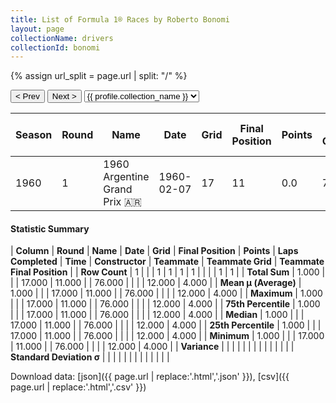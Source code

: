 ```yaml
---
title: List of Formula 1® Races by Roberto Bonomi
layout: page
collectionName: drivers
collectionId: bonomi
---
```


{% assign url_split = page.url | split: "/" %}
<div id="collection-navigation">
<button onclick="selector.options[selector.selectedIndex-1].value && (window.location = selector.options[selector.selectedIndex-1].value);">&lt; Prev</button>
<button onclick="selector.options[selector.selectedIndex+1].value && (window.location = selector.options[selector.selectedIndex+1].value);">Next &gt;</button>
<select id="selector" onchange="this.options[this.selectedIndex].value && (window.location = this.options[this.selectedIndex].value);">
  {% for collectionId in site.data[page.collectionName].refs %}
    {% if collectionId == page.collectionId %}
      {% assign selected = "selected" %}
    {% else %}
      {% assign selected = "" %}
    {% endif %}
    {% assign profile = site.data[page.collectionName][collectionId].profile %}
    <option value="/f1/{{ page.collectionName }}/{{ collectionId }}/{{ url_split[4] }}" {{ selected }}>{{ profile.collection_name }}</option>
  {% endfor %}
</select>
</div>

| Season | Round | Name | Date | Grid | Final Position | Points | Laps Completed | Time | Constructor | Teammate | Teammate Grid | Teammate Final Position |
|--|--|--|--|--|--|--|--|--|--|--|--|--|
| 1960 | 1 | 1960 Argentine Grand Prix 🇦🇷 | 1960-02-07 | 17 | 11 | 0.0 | 76 |   | Cooper-Maserati 🇬🇧 | [Carlos Menditeguy 🇦🇷](/f1/drivers/menditeguy) | 12 | 4 |

#### Statistic Summary

| **Column** | **Round** | **Name** | **Date** | **Grid** | **Final Position** | **Points** | **Laps Completed** | **Time** | **Constructor** | **Teammate** | **Teammate Grid** | **Teammate Final Position** |
| **Row Count** | 1 |  |  | 1 | 1 | 1 | 1 |  |  |  | 1 | 1 |
| **Total Sum** | 1.000 |  |  | 17.000 | 11.000 |  | 76.000 |  |  |  | 12.000 | 4.000 |
| **Mean μ (Average)** | 1.000 |  |  | 17.000 | 11.000 |  | 76.000 |  |  |  | 12.000 | 4.000 |
| **Maximum** | 1.000 |  |  | 17.000 | 11.000 |  | 76.000 |  |  |  | 12.000 | 4.000 |
| **75th Percentile** | 1.000 |  |  | 17.000 | 11.000 |  | 76.000 |  |  |  | 12.000 | 4.000 |
| **Median** | 1.000 |  |  | 17.000 | 11.000 |  | 76.000 |  |  |  | 12.000 | 4.000 |
| **25th Percentile** | 1.000 |  |  | 17.000 | 11.000 |  | 76.000 |  |  |  | 12.000 | 4.000 |
| **Minimum** | 1.000 |  |  | 17.000 | 11.000 |  | 76.000 |  |  |  | 12.000 | 4.000 |
| **Variance** |  |  |  |  |  |  |  |  |  |  |  |  |
| **Standard Deviation σ** |  |  |  |  |  |  |  |  |  |  |  |  |

Download data: [json]({{ page.url | replace:'.html','.json' }}), [csv]({{ page.url | replace:'.html','.csv' }})
